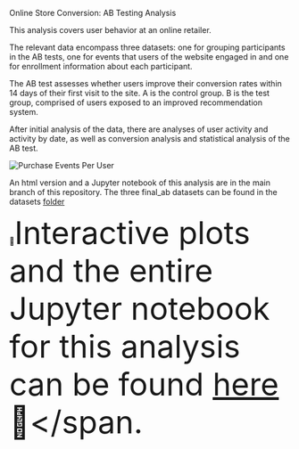 Online Store Conversion: AB Testing Analysis

This analysis covers user behavior at an online retailer.

The relevant data encompass three datasets: one for grouping participants in the AB tests, one for events that users of the website engaged in and one for enrollment information about each participant.

The AB test assesses whether users improve their conversion rates within 14 days of their first visit to the site. A is the control group. B is the test group, comprised of users exposed to an improved recommendation system.

After initial analysis of the data, there are analyses of user activity and activity by date, as well as conversion analysis and statistical analysis of the AB test.

![Purchase Events Per User](https://github.com/daiichigo/assets/blob/main/purchaseeventsperuser.jpg)

An html version and a Jupyter notebook of this analysis are in the main branch of this repository. 
The three final_ab datasets can be found in the datasets [folder](https://github.com/daiichigo/Analytics/tree/main/datasets)

🧮<span style="font-size:4em;">Interactive plots and the entire Jupyter notebook for this analysis can be found [here](https://nbviewer.jupyter.org/github/daiichigo/Analytics/blob/main/Statistical_DataAnalysis_AB_Test_.ipynb)💫</span.







